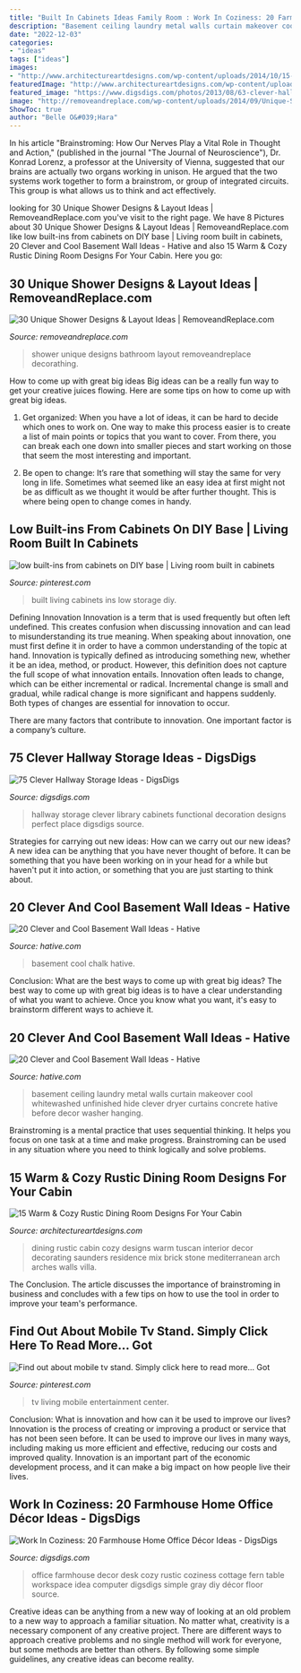 ```yaml
---
title: "Built In Cabinets Ideas Family Room : Work In Coziness: 20 Farmhouse Home Office Décor Ideas"
description: "Basement ceiling laundry metal walls curtain makeover cool whitewashed unfinished hide clever dryer curtains concrete hative before decor washer hanging"
date: "2022-12-03"
categories:
- "ideas"
tags: ["ideas"]
images:
- "http://www.architectureartdesigns.com/wp-content/uploads/2014/10/15-Warm-Cozy-Rustic-Dining-Room-Designs-For-Your-Cabin-5-630x883.jpg"
featuredImage: "http://www.architectureartdesigns.com/wp-content/uploads/2014/10/15-Warm-Cozy-Rustic-Dining-Room-Designs-For-Your-Cabin-5-630x883.jpg"
featured_image: "https://www.digsdigs.com/photos/2013/08/63-clever-hallway-storage-ideas-4.jpg"
image: "http://removeandreplace.com/wp-content/uploads/2014/09/Unique-Shower-Designs-Ideas_03.jpg"
ShowToc: true
author: "Belle O&#039;Hara"
---
```



In his article "Brainstroming: How Our Nerves Play a Vital Role in Thought and Action," (published in the journal "The Journal of Neuroscience"), Dr. Konrad Lorenz, a professor at the University of Vienna, suggested that our brains are actually two organs working in unison. He argued that the two systems work together to form a brainstrom, or group of integrated circuits. This group is what allows us to think and act effectively.

	

		
looking for 30 Unique Shower Designs &amp; Layout Ideas | RemoveandReplace.com you've visit to the right page. We have 8 Pictures about 30 Unique Shower Designs &amp; Layout Ideas | RemoveandReplace.com like low built-ins from cabinets on DIY base | Living room built in cabinets, 20 Clever and Cool Basement Wall Ideas - Hative and also 15 Warm &amp; Cozy Rustic Dining Room Designs For Your Cabin. Here you go:
		
    
## 30 Unique Shower Designs &amp; Layout Ideas | RemoveandReplace.com

<img loading=lazy src="http://removeandreplace.com/wp-content/uploads/2014/09/Unique-Shower-Designs-Ideas_03.jpg" onerror="this.onerror=null;this.src='https://tse4.mm.bing.net/th?id=OIP.huhso5_R8p945fGnf6YG2AHaKE&amp;pid=15.1';" alt="30 Unique Shower Designs &amp; Layout Ideas | RemoveandReplace.com">

_Source: removeandreplace.com_

>shower unique designs bathroom layout removeandreplace decorathing. 

	

How to come up with great big ideas
Big ideas can be a really fun way to get your creative juices flowing. Here are some tips on how to come up with great big ideas. 
1. Get organized: When you have a lot of ideas, it can be hard to decide which ones to work on. One way to make this process easier is to create a list of main points or topics that you want to cover. From there, you can break each one down into smaller pieces and start working on those that seem the most interesting and important. 

2. Be open to change: It’s rare that something will stay the same for very long in life. Sometimes what seemed like an easy idea at first might not be as difficult as we thought it would be after further thought. This is where being open to change comes in handy.

    
## Low Built-ins From Cabinets On DIY Base | Living Room Built In Cabinets

<img loading=lazy src="https://i.pinimg.com/736x/d8/c8/5f/d8c85f058762e94eea31747d68a4e3e2.jpg" onerror="this.onerror=null;this.src='https://tse4.mm.bing.net/th?id=OIP.NXrM07QuBWq1gLqdHeBw4gHaLH&amp;pid=15.1';" alt="low built-ins from cabinets on DIY base | Living room built in cabinets">

_Source: pinterest.com_

>built living cabinets ins low storage diy. 

	

Defining Innovation
Innovation is a term that is used frequently but often left undefined. This creates confusion when discussing innovation and can lead to misunderstanding its true meaning. When speaking about innovation, one must first define it in order to have a common understanding of the topic at hand.
Innovation is typically defined as introducing something new, whether it be an idea, method, or product. However, this definition does not capture the full scope of what innovation entails. Innovation often leads to change, which can be either incremental or radical. Incremental change is small and gradual, while radical change is more significant and happens suddenly. Both types of changes are essential for innovation to occur.

There are many factors that contribute to innovation. One important factor is a company’s culture.

    
## 75 Clever Hallway Storage Ideas - DigsDigs

<img loading=lazy src="https://www.digsdigs.com/photos/2013/08/63-clever-hallway-storage-ideas-4.jpg" onerror="this.onerror=null;this.src='https://tse2.mm.bing.net/th?id=OIP.1j_WuQV-rPcM9g1aeBcmWAHaLH&amp;pid=15.1';" alt="75 Clever Hallway Storage Ideas - DigsDigs">

_Source: digsdigs.com_

>hallway storage clever library cabinets functional decoration designs perfect place digsdigs source. 

	

Strategies for carrying out new ideas: How can we carry out our new ideas?
A new idea can be anything that you have never thought of before. It can be something that you have been working on in your head for a while but haven't put it into action, or something that you are just starting to think about.

    
## 20 Clever And Cool Basement Wall Ideas - Hative

<img loading=lazy src="https://hative.com/wp-content/uploads/2014/05/basement-wall-ideas/17-chalk-wall-basement.jpg" onerror="this.onerror=null;this.src='https://tse3.mm.bing.net/th?id=OIP.XIAcBqTxaZNxCML3d3ajDwHaLH&amp;pid=15.1';" alt="20 Clever and Cool Basement Wall Ideas - Hative">

_Source: hative.com_

>basement cool chalk hative. 

	

Conclusion: What are the best ways to come up with great big ideas?
The best way to come up with great big ideas is to have a clear understanding of what you want to achieve. Once you know what you want, it's easy to brainstorm different ways to achieve it.

    
## 20 Clever And Cool Basement Wall Ideas - Hative

<img loading=lazy src="https://hative.com/wp-content/uploads/2014/05/basement-wall-ideas/9-curtain-for-basement-wall.jpg" onerror="this.onerror=null;this.src='https://tse1.mm.bing.net/th?id=OIP.q0tQZrSR7t4WKemPkogjvgHaKJ&amp;pid=15.1';" alt="20 Clever and Cool Basement Wall Ideas - Hative">

_Source: hative.com_

>basement ceiling laundry metal walls curtain makeover cool whitewashed unfinished hide clever dryer curtains concrete hative before decor washer hanging. 

	

Brainstroming is a mental practice that uses sequential thinking. It helps you focus on one task at a time and make progress. Brainstroming can be used in any situation where you need to think logically and solve problems.

    
## 15 Warm &amp; Cozy Rustic Dining Room Designs For Your Cabin

<img loading=lazy src="http://www.architectureartdesigns.com/wp-content/uploads/2014/10/15-Warm-Cozy-Rustic-Dining-Room-Designs-For-Your-Cabin-5-630x883.jpg" onerror="this.onerror=null;this.src='https://tse1.mm.bing.net/th?id=OIP.M1k4_ziyyv2si8RB1eDdiwHaKY&amp;pid=15.1';" alt="15 Warm &amp; Cozy Rustic Dining Room Designs For Your Cabin">

_Source: architectureartdesigns.com_

>dining rustic cabin cozy designs warm tuscan interior decor decorating saunders residence mix brick stone mediterranean arch arches walls villa. 

	

The Conclusion.
The article discusses the importance of brainstroming in business and concludes with a few tips on how to use the tool in order to improve your team's performance.

    
## Find Out About Mobile Tv Stand. Simply Click Here To Read More... Got

<img loading=lazy src="https://i.pinimg.com/736x/c1/90/ae/c190aec1cde9341c79c4f0178e2076cf.jpg" onerror="this.onerror=null;this.src='https://tse4.mm.bing.net/th?id=OIP.is7-X0DGBuhRxm3u5uKJzgHaLl&amp;pid=15.1';" alt="Find out about mobile tv stand. Simply click here to read more... Got">

_Source: pinterest.com_

>tv living mobile entertainment center. 

	

Conclusion: What is innovation and how can it be used to improve our lives?
Innovation is the process of creating or improving a product or service that has not been seen before. It can be used to improve our lives in many ways, including making us more efficient and effective, reducing our costs and improved quality. Innovation is an important part of the economic development process, and it can make a big impact on how people live their lives.

    
## Work In Coziness: 20 Farmhouse Home Office Décor Ideas - DigsDigs

<img loading=lazy src="http://www.digsdigs.com/photos/farmhouse-home-office-decor-ideas-18-554x779.jpg" onerror="this.onerror=null;this.src='https://tse2.mm.bing.net/th?id=OIP.vGFx4xdMbi-7rvkzRO_m0AHaKa&amp;pid=15.1';" alt="Work In Coziness: 20 Farmhouse Home Office Décor Ideas - DigsDigs">

_Source: digsdigs.com_

>office farmhouse decor desk cozy rustic coziness cottage fern table workspace idea computer digsdigs simple gray diy décor floor source. 

	

Creative ideas can be anything from a new way of looking at an old problem to a new way to approach a familiar situation. No matter what, creativity is a necessary component of any creative project. There are different ways to approach creative problems and no single method will work for everyone, but some methods are better than others. By following some simple guidelines, any creative ideas can become reality.

